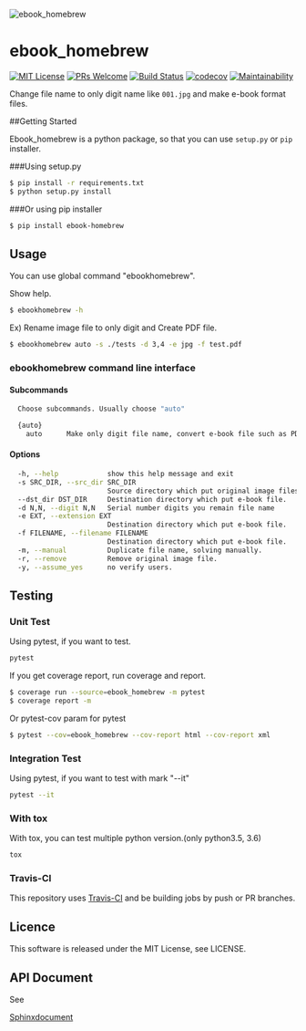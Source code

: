 ![ebook_homebrew](https://raw.githubusercontent.com/tubone24/ebook_homebrew/master/doc_src/bookicon.png
 "ebook_homebrew_icon")


# ebook_homebrew

[![MIT License](http://img.shields.io/badge/license-MIT-blue.svg?style=flat)](LICENSE)
[![PRs Welcome](https://img.shields.io/badge/PRs-welcome-brightgreen.svg?style=flat-square)](http://makeapullrequest.com)
[![Build Status](https://travis-ci.org/tubone24/ebook_homebrew.svg?branch=master)](https://travis-ci.org/tubone24/ebook_homebrew)
[![codecov](https://codecov.io/gh/tubone24/ebook_homebrew/branch/master/graph/badge.svg)](https://codecov.io/gh/tubone24/ebook_homebrew)
[![Maintainability](https://api.codeclimate.com/v1/badges/a3e2d70a87998a18e225/maintainability)](https://codeclimate.com/github/tubone24/ebook_homebrew/maintainability)

Change file name to only digit name like `001.jpg` and make e-book format files.

##Getting Started

Ebook_homebrew is a python package, so that you can use `setup.py` or `pip` installer.

###Using setup.py

```bash
$ pip install -r requirements.txt
$ python setup.py install
```

###Or using pip installer


```bash
$ pip install ebook-homebrew
```

## Usage

You can use global command "ebookhomebrew".

Show help.

```bash
$ ebookhomebrew -h
```

Ex) Rename image file to only digit and Create PDF file.

```bash
$ ebookhomebrew auto -s ./tests -d 3,4 -e jpg -f test.pdf
```

### ebookhomebrew command line interface

#### Subcommands

```bash
  Choose subcommands. Usually choose "auto"

  {auto}
    auto      Make only digit file name, convert e-book file such as PDF
```
  
#### Options

```bash
  -h, --help            show this help message and exit
  -s SRC_DIR, --src_dir SRC_DIR
                        Source directory which put original image files.
  --dst_dir DST_DIR     Destination directory which put e-book file.
  -d N,N, --digit N,N   Serial number digits you remain file name
  -e EXT, --extension EXT
                        Destination directory which put e-book file.
  -f FILENAME, --filename FILENAME
                        Destination directory which put e-book file.
  -m, --manual          Duplicate file name, solving manually.
  -r, --remove          Remove original image file.
  -y, --assume_yes      no verify users.
```

## Testing

### Unit Test

Using pytest, if you want to test.

```bash
pytest
```

If you get coverage report, run coverage and report.

```bash
$ coverage run --source=ebook_homebrew -m pytest
$ coverage report -m
```

Or pytest-cov param for pytest

```bash
$ pytest --cov=ebook_homebrew --cov-report html --cov-report xml
```

### Integration Test

Using pytest, if you want to test with mark "--it"

```bash
pytest --it
```

### With tox

With tox, you can test multiple python version.(only python3.5, 3.6)

```bash
tox
```

### Travis-CI

This repository uses [Travis-CI](https://travis-ci.org/) and be building jobs by push or PR branches.

## Licence

This software is released under the MIT License, see LICENSE.

## API Document

See 

[Sphinxdocument](http://tubone24.github.io/ebook_homebrew/)
